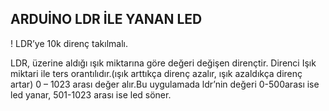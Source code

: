 ## ARDUİNO LDR İLE YANAN LED

! LDR’ye 10k direnç takılmalı.

 LDR, üzerine aldığı ışık miktarına göre değeri değişen dirençtir. Direnci Işık miktari ile ters orantılıdır.(ışık arttıkça direnç azalır, ışık azaldıkça direnç artar) 0 – 1023 arası değer alır.Bu uygulamada ldr’nin değeri 0-500arası ise led yanar, 501-1023 arası ise led söner.